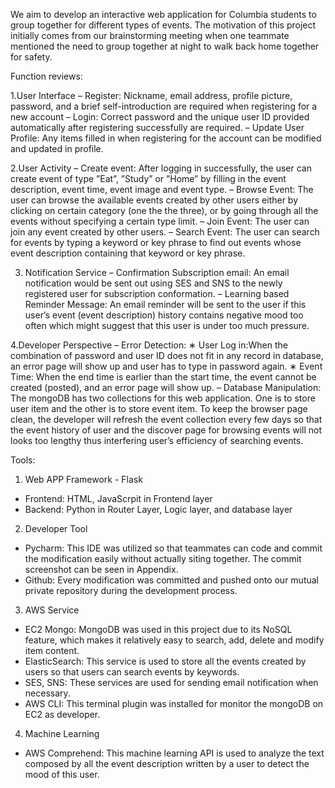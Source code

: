 We aim to develop an interactive web application for Columbia students to group together for different types of events. The motivation of this project initially comes from our brainstorming meeting when one teammate mentioned the need to group together at night to walk back home together for safety.

Function reviews:

1.User Interface
– Register: Nickname, email address, profile picture, password, and a brief self-introduction are required when registering for a new account 
– Login: Correct password and the unique user ID provided automatically after registering successfully are required.
– Update User Profile: Any items filled in when registering for the account can be modified and updated in profile.

2.User Activity
– Create event: After logging in successfully, the user can create event of type ”Eat”, ”Study” or ”Home” by filling in the event description, event time, event image and event type.
– Browse Event: The user can browse the available events created by other users either by clicking on certain category (one the the three), or by going through all the events without specifying a certain type limit.
– Join Event:   The user can join any event created by other users.
– Search Event: The user can search for events by typing a keyword or key phrase to find out events whose event description containing that keyword or key phrase.

3. Notification Service
– Confirmation Subscription email: An email notification would be sent out using SES and SNS to the newly registered user for subscription conformation.
– Learning based Reminder Message: An email reminder will be sent to the user if this user’s event (event description) history contains negative mood too often which might suggest that this user is under too much pressure.

4.Developer Perspective
– Error Detection:
   ∗ User Log in:When the combination of password and user ID does not fit in any record in database, an error page will show up and user has to type in password again.
   ∗ Event Time: When the end time is earlier than the start time, the event cannot be created (posted), and an error page will show up.
– Database Manipulation: The mongoDB has two collections for this web application. One is to store user item and the other is to store event item. To keep the browser page clean, the developer will refresh the event collection every few days so that the event history of user and the discover page for browsing events will not looks too lengthy thus interfering user’s efficiency of searching events.

 Tools:
1. Web APP Framework - Flask
- Frontend: HTML, JavaScrpit in Frontend layer
- Backend: Python in Router Layer, Logic layer, and database layer 
2. Developer Tool
- Pycharm: This IDE was utilized so that teammates can code and commit the modification easily without actually siting together. The commit screenshot can be seen in Appendix.
- Github: Every modification was committed and pushed onto our mutual private repository during the development process.
3. AWS Service
- EC2 Mongo: MongoDB was used in this project due to its NoSQL feature, which makes it relatively easy to search, add, delete and modify item content.
- ElasticSearch: This service is used to store all the events created by users so that users can search events by keywords.
- SES, SNS: These services are used for sending email notification when necessary.
- AWS CLI: This terminal plugin was installed for monitor the mongoDB on EC2 as developer.
4. Machine Learning
- AWS Comprehend: This machine learning API is used to analyze the text composed by all the event description written by a user to detect the mood of this user.

